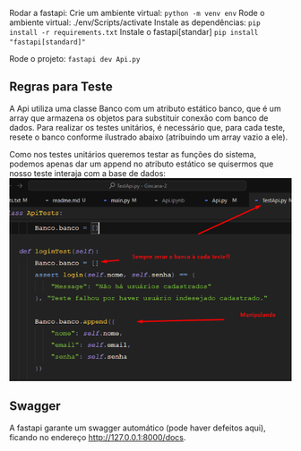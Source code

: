 Rodar a fastapi:
Crie um ambiente virtual:
`python -m venv env`
Rode o ambiente virtual:
./env/Scripts/activate
Instale as dependências:
`pip install -r requirements.txt`
Instale o fastapi[standar]
`pip install "fastapi[standard]"`

Rode o projeto:
`fastapi dev Api.py`

## Regras para Teste

A Api utiliza uma classe Banco com um atributo estático banco, que é um array que armazena os objetos para substituir conexão com banco de dados.
Para realizar os testes unitários, é necessário que, para cada teste, resete o banco conforme ilustrado abaixo (atribuindo um array vazio a ele).

Como nos testes unitários queremos testar as funções do sistema, podemos apenas dar um append no atributo estático se quisermos que nosso teste interaja com a base de dados:
![Dica](./doc%20api.png)

## Swagger

A fastapi garante um swagger automático (pode haver defeitos aqui), ficando no endereço http://127.0.0.1:8000/docs.
